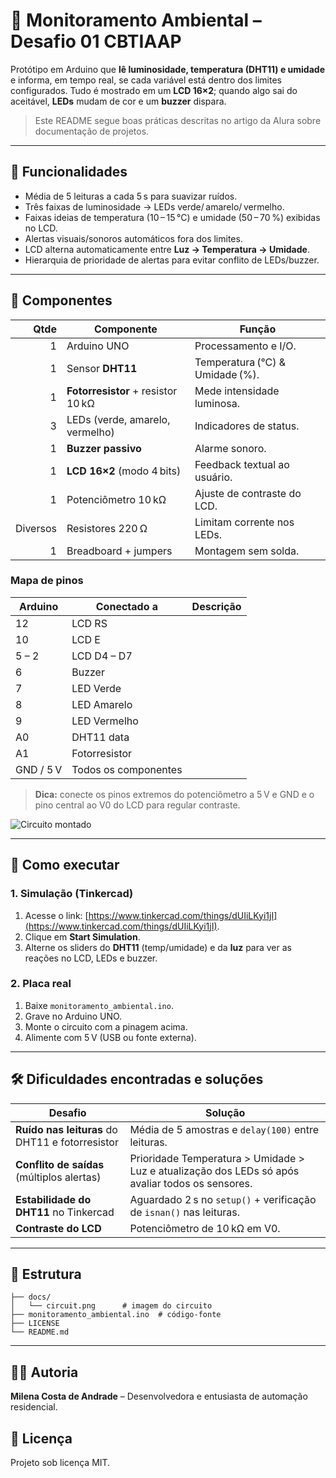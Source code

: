 # 🔧 Monitoramento Ambiental – Desafio 01 CBTIAAP

Protótipo em Arduino que **lê luminosidade, temperatura (DHT11) e umidade** e informa, em tempo real, se cada variável está dentro dos limites configurados. Tudo é mostrado em um **LCD 16×2**; quando algo sai do aceitável, **LEDs** mudam de cor e um **buzzer** dispara.

> Este README segue boas práticas descritas no artigo da Alura sobre documentação de projetos.

---

## 📌 Funcionalidades

* Média de 5 leituras a cada 5 s para suavizar ruídos.
* Três faixas de luminosidade → LEDs verde/ amarelo/ vermelho.
* Faixas ideias de temperatura (10 – 15 °C) e umidade (50 – 70 %) exibidas no LCD.
* Alertas visuais/sonoros automáticos fora dos limites.
* LCD alterna automaticamente entre **Luz → Temperatura → Umidade**.
* Hierarquia de prioridade de alertas para evitar conflito de LEDs/buzzer.

---

## 🧩 Componentes

|     Qtde | Componente                         | Função                          |
| -------: | ---------------------------------- | ------------------------------- |
|        1 | Arduino UNO                        | Processamento e I/O.            |
|        1 | Sensor **DHT11**                   | Temperatura (°C) & Umidade (%). |
|        1 | **Fotorresistor** + resistor 10 kΩ | Mede intensidade luminosa.      |
|        3 | LEDs (verde, amarelo, vermelho)    | Indicadores de status.          |
|        1 | **Buzzer passivo**                 | Alarme sonoro.                  |
|        1 | **LCD 16×2** (modo 4 bits)         | Feedback textual ao usuário.    |
|        1 | Potenciômetro 10 kΩ                | Ajuste de contraste do LCD.     |
| Diversos | Resistores 220 Ω                   | Limitam corrente nos LEDs.      |
|        1 | Breadboard + jumpers               | Montagem sem solda.             |

### Mapa de pinos

| Arduino   | Conectado a          | Descrição |
| --------- | -------------------- | --------- |
| 12        | LCD RS               |           |
| 10        | LCD E                |           |
| 5 – 2     | LCD D4 – D7          |           |
| 6         | Buzzer               |           |
| 7         | LED Verde            |           |
| 8         | LED Amarelo          |           |
| 9         | LED Vermelho         |           |
| A0        | DHT11 data           |           |
| A1        | Fotorresistor        |           |
| GND / 5 V | Todos os componentes |           |

> **Dica:** conecte os pinos extremos do potenciômetro a 5 V e GND e o pino central ao V0 do LCD para regular contraste.

![Circuito montado](docs/circuit.png)

---

## 🚀 Como executar

### 1. Simulação (Tinkercad)

1. Acesse o link: [https://www.tinkercad.com/things/dUIiLKyi1jI](https://www.tinkercad.com/things/dUIiLKyi1jI).
2. Clique em **Start Simulation**.
3. Alterne os sliders do **DHT11** (temp/umidade) e da **luz** para ver as reações no LCD, LEDs e buzzer.

### 2. Placa real

1. Baixe `monitoramento_ambiental.ino`.
2. Grave no Arduino UNO.
3. Monte o circuito com a pinagem acima.
4. Alimente com 5 V (USB ou fonte externa).

---

## 🛠️ Dificuldades encontradas e soluções

| Desafio                                         | Solução                                                                                          |
| ----------------------------------------------- | ------------------------------------------------------------------------------------------------ |
| **Ruído nas leituras** do DHT11 e fotorresistor | Média de 5 amostras e `delay(100)` entre leituras.                                               |
| **Conflito de saídas** (múltiplos alertas)      | Prioridade Temperatura > Umidade > Luz e atualização dos LEDs só após avaliar todos os sensores. |
| **Estabilidade do DHT11** no Tinkercad          | Aguardado 2 s no `setup()` + verificação de `isnan()` nas leituras.                              |
| **Contraste do LCD**                            | Potenciômetro de 10 kΩ em V0.                                                                    |

---

## 📂 Estrutura

```
├── docs/
│   └── circuit.png      # imagem do circuito
├── monitoramento_ambiental.ino  # código‑fonte
├── LICENSE
└── README.md
```

---

## 🙋‍♀️ Autoria

**Milena Costa de Andrade** – Desenvolvedora e entusiasta de automação residencial.

## 📜 Licença

Projeto sob licença MIT.

